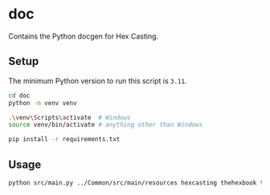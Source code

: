 # doc

Contains the Python docgen for Hex Casting.

## Setup

The minimum Python version to run this script is `3.11`.

```sh
cd doc
python -m venv venv

.\venv\Scripts\activate  # Windows
source venv/bin/activate # anything other than Windows

pip install -r requirements.txt
```

## Usage

```sh
python src/main.py ../Common/src/main/resources hexcasting thehexbook template.html out.html
```
